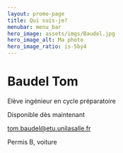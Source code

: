 ```yaml
---
layout: promo-page
title: Qui suis-je?
menubar: menu_bar
hero_image: assets/imgs/Baudel.jpg
hero_image_alt: Ma photo
hero_image_ratio: is-5by4
---
```


# Baudel Tom
Elève ingénieur en cycle préparatoire 


Disponible dès maintenant

[tom.baudel@etu.unilasalle.fr](mailto:tom.baudel@etu.unilasalle.fr)

Permis B, voiture


